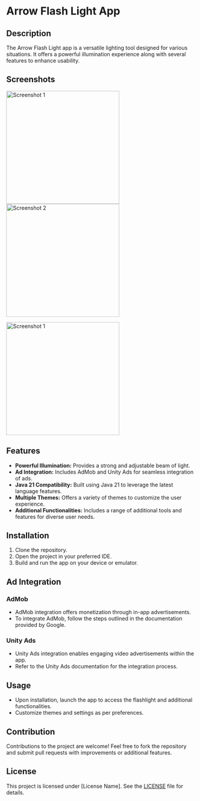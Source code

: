 # Arrow Flash Light App

## Description
The Arrow Flash Light app is a versatile lighting tool designed for various situations. It offers a powerful illumination experience along with several features to enhance usability.

## Screenshots

<img src="https://github.com/samyak2403/Flashlight-ORG/assets/126759819/bbd4830b-d9d6-4383-ae32-1a8211a90be1" alt="Screenshot 1" width="300"/> <img src="https://github.com/samyak2403/Flashlight-ORG/assets/126759819/3b55b131-8396-43e4-aa9e-b20fe7bd7af2" alt="Screenshot 2" width="300"/>

<img src="https://github.com/samyak2403/Flashlight-ORG/assets/126759819/abe7323e-1dc6-4c26-8a97-41d061389deb" alt="Screenshot 1" width="300"/>






## Features
- **Powerful Illumination:** Provides a strong and adjustable beam of light.
- **Ad Integration:** Includes AdMob and Unity Ads for seamless integration of ads.
- **Java 21 Compatibility:** Built using Java 21 to leverage the latest language features.
- **Multiple Themes:** Offers a variety of themes to customize the user experience.
- **Additional Functionalities:** Includes a range of additional tools and features for diverse user needs.

## Installation
1. Clone the repository.
2. Open the project in your preferred IDE.
3. Build and run the app on your device or emulator.

## Ad Integration
### AdMob
- AdMob integration offers monetization through in-app advertisements. 
- To integrate AdMob, follow the steps outlined in the documentation provided by Google.

### Unity Ads
- Unity Ads integration enables engaging video advertisements within the app.
- Refer to the Unity Ads documentation for the integration process.

## Usage
- Upon installation, launch the app to access the flashlight and additional functionalities.
- Customize themes and settings as per preferences.

## Contribution
Contributions to the project are welcome! Feel free to fork the repository and submit pull requests with improvements or additional features.

## License
This project is licensed under [License Name]. See the [LICENSE](link) file for details.
